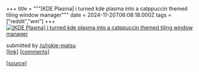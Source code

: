 +++
title = """[KDE Plasma] i turned kde plasma into a catppuccin themed tiling window manager"""
date = 2024-11-20T06:08:18.000Z
tags = ["reddit","wm"]
+++
[![[KDE Plasma] i turned kde plasma into a catppuccin themed tiling window manager ](https://preview.redd.it/f08ja10fzz1e1.png?width=640&crop=smart&auto=webp&s=fe431889c93c0a6e7928c5b09ac2a274688ba5e5 "[KDE Plasma] i turned kde plasma into a catppuccin themed tiling window manager ")](https://www.reddit.com/r/unixporn/comments/1gvj159/kde_plasma_i_turned_kde_plasma_into_a_catppuccin/)

submitted by [/u/rokie-matsu](https://www.reddit.com/user/rokie-matsu)  
[\[link\]](https://i.redd.it/f08ja10fzz1e1.png) [\[comments\]](https://www.reddit.com/r/unixporn/comments/1gvj159/kde_plasma_i_turned_kde_plasma_into_a_catppuccin/)

[[source]](https://www.reddit.com/r/unixporn/comments/1gvj159/kde_plasma_i_turned_kde_plasma_into_a_catppuccin/)

